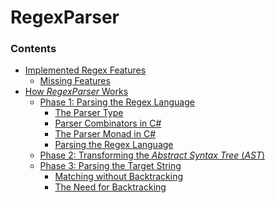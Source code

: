 RegexParser
============

### Contents ###

<toc>

- [Implemented Regex Features](https://github.com/aistrate/RegexParser/blob/master/Doc/ImplementedRegexFeatures.md#implemented-regex-features)
    - [Missing Features](https://github.com/aistrate/RegexParser/blob/master/Doc/ImplementedRegexFeatures.md#missing-features)
- [How _RegexParser_ Works](https://github.com/aistrate/RegexParser/blob/master/Doc/HowRegexParserWorks.md#how-regexparser-works)
    - [Phase 1: Parsing the Regex Language](https://github.com/aistrate/RegexParser/blob/master/Doc/HowRegexParserWorks.md#phase-1-parsing-the-regex-language)
        - [The Parser Type](https://github.com/aistrate/RegexParser/blob/master/Doc/HowRegexParserWorks.md#the-parser-type)
        - [Parser Combinators in C#](https://github.com/aistrate/RegexParser/blob/master/Doc/HowRegexParserWorks.md#parser-combinators-in-c)
        - [The Parser Monad in C#](https://github.com/aistrate/RegexParser/blob/master/Doc/HowRegexParserWorks.md#the-parser-monad-in-c)
        - [Parsing the Regex Language](https://github.com/aistrate/RegexParser/blob/master/Doc/HowRegexParserWorks.md#parsing-the-regex-language)
    - [Phase 2: Transforming the _Abstract Syntax Tree_ (_AST_)](https://github.com/aistrate/RegexParser/blob/master/Doc/HowRegexParserWorks.md#phase-2-transforming-the-abstract-syntax-tree-ast)
    - [Phase 3: Parsing the Target String](https://github.com/aistrate/RegexParser/blob/master/Doc/HowRegexParserWorks.md#phase-3-parsing-the-target-string)
        - [Matching without Backtracking](https://github.com/aistrate/RegexParser/blob/master/Doc/HowRegexParserWorks.md#matching-without-backtracking)
        - [The Need for Backtracking](https://github.com/aistrate/RegexParser/blob/master/Doc/HowRegexParserWorks.md#the-need-for-backtracking)

</toc>
